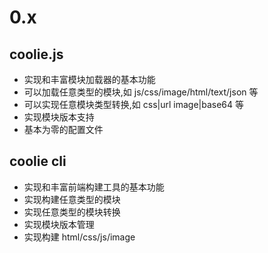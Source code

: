 # 0.x

## coolie.js
- 实现和丰富模块加载器的基本功能
- 可以加载任意类型的模块,如 js/css/image/html/text/json 等
- 可以实现任意模块类型转换,如 css|url image|base64 等
- 实现模块版本支持
- 基本为零的配置文件


## coolie cli
- 实现和丰富前端构建工具的基本功能
- 实现构建任意类型的模块
- 实现任意类型的模块转换
- 实现模块版本管理
- 实现构建 html/css/js/image

